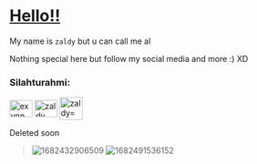 # [Hello!!](https://discord.gg/eGwDEy5KTZ)
My name is `zaldy` but u can call me al

Nothing special here but follow my social media and more :) XD
<h3 align="left">Silahturahmi:</h3>
<p align="left">
<a href="https://twitter.com/exynn_" target="blank"><img align="center" src="https://raw.githubusercontent.com/rahuldkjain/github-profile-readme-generator/master/src/images/icons/Social/twitter.svg" alt="exynn_" height="30" width="40" /></a>
<a href="https://www.facebook.com/mhd.afrilzaldy.7" target="blank"><img align="center" src="https://raw.githubusercontent.com/rahuldkjain/github-profile-readme-generator/master/src/images/icons/Social/facebook.svg" alt="zaldy" height="30" width="40" /></a>
<a href="https://www.youtube.com/c/Zaldy004" target="blank"><img align="center" src="https://raw.githubusercontent.com/rahuldkjain/github-profile-readme-generator/master/src/images/icons/Social/youtube.svg" alt="zaldy="30" width="40" /></a>


Deleted soon
> ![1682432906509](https://user-images.githubusercontent.com/89013668/234479106-375d0494-89df-4642-9be3-cabfc0a9cb76.jpg)
![1682491536152](https://user-images.githubusercontent.com/89013668/234492198-e9e4c6dc-f615-49a5-9e39-915181506b11.jpg)
